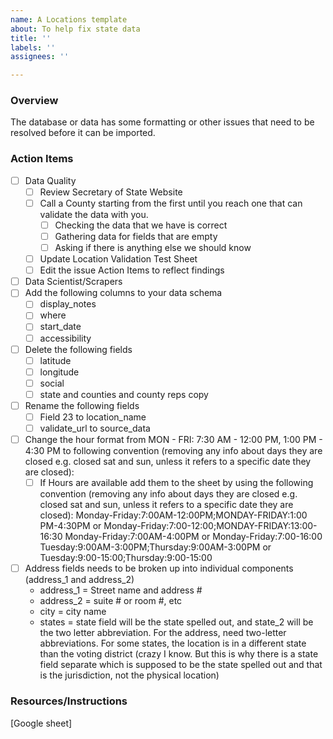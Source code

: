 ```yaml
---
name: A Locations template
about: To help fix state data
title: ''
labels: ''
assignees: ''

---
```


### Overview
The database or data has some formatting or other issues that need to be resolved before it can be imported.

### Action Items
- [ ] Data Quality
   - [ ] Review Secretary of State Website
   - [ ] Call a County starting from the first until you reach one that can validate the data with you.
      - [ ] Checking the data that we have is correct
      - [ ] Gathering data for fields that are empty
      - [ ] Asking if there is anything else we should know
   - [ ] Update Location Validation Test Sheet
   - [ ] Edit the issue Action Items to reflect findings
- [ ] Data Scientist/Scrapers
- [ ] Add the following columns to your data schema
   - [ ] display_notes
   - [ ] where
   - [ ] start_date
   - [ ] accessibility
- [ ] Delete the following fields
   - [ ] latitude
   - [ ] longitude
   - [ ] social
   - [ ] state and counties and county reps copy
- [ ] Rename the following fields
   - [ ] Field 23 to location_name
   - [ ] validate_url to source_data
- [ ] Change the hour format from 
MON - FRI: 7:30 AM - 12:00 PM, 1:00 PM - 4:30 PM 
to following convention (removing any info about days they are closed e.g. closed sat and sun, unless it refers to a specific date they are closed):
   - [ ] If Hours are available add them to the sheet by using the following convention (removing any info about days they are closed e.g. closed sat and sun, unless it refers to a specific date they are closed):
Monday-Friday:7:00AM-12:00PM;MONDAY-FRIDAY:1:00 PM-4:30PM  or Monday-Friday:7:00-12:00;MONDAY-FRIDAY:13:00-16:30
Monday-Friday:7:00AM-4:00PM or Monday-Friday:7:00-16:00
Tuesday:9:00AM-3:00PM;Thursday:9:00AM-3:00PM or Tuesday:9:00-15:00;Thursday:9:00-15:00
- [ ] Address fields needs to be broken up into individual components (address_1 and address_2) 
   - address_1 = Street name and address #
   - address_2 = suite # or room #, etc
   - city = city name
   - states = state field will be the state spelled out, and state_2 will be the two letter abbreviation. For the address, need two-letter abbreviations. For some states, the location is in a different state than the voting district (crazy I know.  But this is why there is a state field separate which is supposed to be the state spelled out and that is the jurisdiction, not the physical location)


### Resources/Instructions
[Google sheet]

